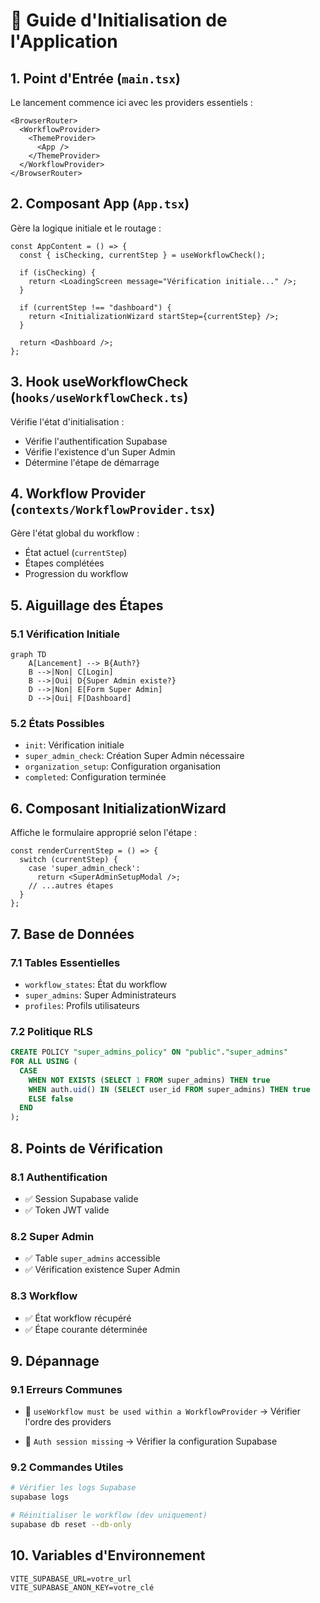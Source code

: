 # 🚀 Guide d'Initialisation de l'Application

## 1. Point d'Entrée (`main.tsx`)
Le lancement commence ici avec les providers essentiels :
```tsx
<BrowserRouter>
  <WorkflowProvider>
    <ThemeProvider>
      <App />
    </ThemeProvider>
  </WorkflowProvider>
</BrowserRouter>
```

## 2. Composant App (`App.tsx`)
Gère la logique initiale et le routage :
```tsx
const AppContent = () => {
  const { isChecking, currentStep } = useWorkflowCheck();

  if (isChecking) {
    return <LoadingScreen message="Vérification initiale..." />;
  }

  if (currentStep !== "dashboard") {
    return <InitializationWizard startStep={currentStep} />;
  }

  return <Dashboard />;
};
```

## 3. Hook useWorkflowCheck (`hooks/useWorkflowCheck.ts`)
Vérifie l'état d'initialisation :
- Vérifie l'authentification Supabase
- Vérifie l'existence d'un Super Admin
- Détermine l'étape de démarrage

## 4. Workflow Provider (`contexts/WorkflowProvider.tsx`)
Gère l'état global du workflow :
- État actuel (`currentStep`)
- Étapes complétées
- Progression du workflow

## 5. Aiguillage des Étapes

### 5.1 Vérification Initiale
```mermaid
graph TD
    A[Lancement] --> B{Auth?}
    B -->|Non| C[Login]
    B -->|Oui| D{Super Admin existe?}
    D -->|Non| E[Form Super Admin]
    D -->|Oui| F[Dashboard]
```

### 5.2 États Possibles
- `init`: Vérification initiale
- `super_admin_check`: Création Super Admin nécessaire
- `organization_setup`: Configuration organisation
- `completed`: Configuration terminée

## 6. Composant InitializationWizard
Affiche le formulaire approprié selon l'étape :
```tsx
const renderCurrentStep = () => {
  switch (currentStep) {
    case 'super_admin_check':
      return <SuperAdminSetupModal />;
    // ...autres étapes
  }
};
```

## 7. Base de Données

### 7.1 Tables Essentielles
- `workflow_states`: État du workflow
- `super_admins`: Super Administrateurs
- `profiles`: Profils utilisateurs

### 7.2 Politique RLS
```sql
CREATE POLICY "super_admins_policy" ON "public"."super_admins"
FOR ALL USING (
  CASE 
    WHEN NOT EXISTS (SELECT 1 FROM super_admins) THEN true
    WHEN auth.uid() IN (SELECT user_id FROM super_admins) THEN true
    ELSE false
  END
);
```

## 8. Points de Vérification

### 8.1 Authentification
- ✅ Session Supabase valide
- ✅ Token JWT valide

### 8.2 Super Admin
- ✅ Table `super_admins` accessible
- ✅ Vérification existence Super Admin

### 8.3 Workflow
- ✅ État workflow récupéré
- ✅ Étape courante déterminée

## 9. Dépannage

### 9.1 Erreurs Communes
- 🚫 `useWorkflow must be used within a WorkflowProvider`
  → Vérifier l'ordre des providers

- 🚫 `Auth session missing`
  → Vérifier la configuration Supabase

### 9.2 Commandes Utiles
```bash
# Vérifier les logs Supabase
supabase logs

# Réinitialiser le workflow (dev uniquement)
supabase db reset --db-only
```

## 10. Variables d'Environnement
```env
VITE_SUPABASE_URL=votre_url
VITE_SUPABASE_ANON_KEY=votre_clé
```